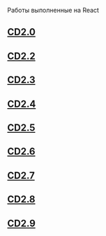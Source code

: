 Работы выполненные на React

## [CD2.0](https://github.com/qweeep/Android/blob/main/CD2.0)
## [CD2.2](https://github.com/qweeep/Android/blob/main/CD2.2)
## [CD2.3](https://github.com/qweeep/Android/tree/main/CD2.3)
## [CD2.4](https://github.com/qweeep/Android/tree/main/CD2.4)
## [CD2.5](https://github.com/qweeep/Android/tree/main/CD2.5)
## [CD2.6](https://github.com/qweeep/Android/tree/main/CD2.6)
## [CD2.7](https://github.com/qweeep/Android/tree/main/СD2.7)
## [CD2.8](https://github.com/qweeep/Android/tree/main/CD2.8)
## [CD2.9](https://github.com/qweeep/Android/tree/main/CD2.9)
